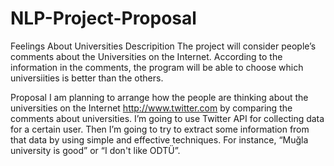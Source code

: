 # NLP-Project-Proposal
Feelings About Universities
Descripition 
The project will consider people’s comments about the Universities on the Internet. According to the information in the comments, the program will be able to choose which universiities is better than the others.

Proposal
I am planning to arrange how the people are thinking about the universities on the Internet http://www.twitter.com by comparing the comments about universities. I’m going to use Twitter API for collecting data for a certain user. Then I’m going to try to extract some information from that data by using simple and effective techniques. For instance, “Muğla university is good” or “I don't like ODTÜ”.
